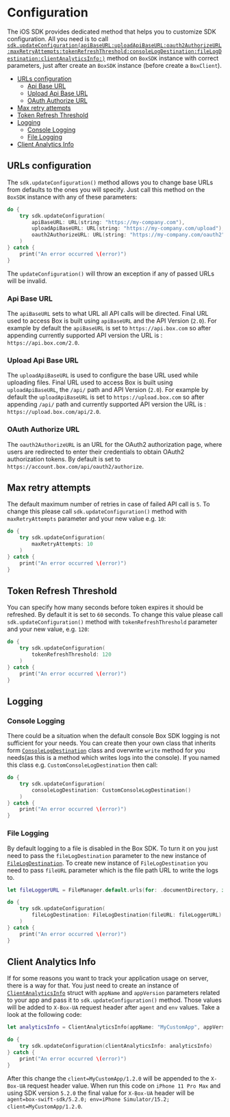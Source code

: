Configuration
=============

The iOS SDK provides dedicated method that helps you to customize SDK configuration. All you need is to call
[`sdk.updateConfiguration(apiBaseURL:uploadApiBaseURL:oauth2AuthorizeURL:maxRetryAttempts:tokenRefreshThreshold:consoleLogDestination:fileLogDestination:clientAnalyticsInfo:)`][update-configure] method on `BoxSDK` instance with correct parameters, just after create an `BoxSDK` instance (before create a `BoxClient`).

[update-configure]: https://opensource.box.com/box-ios-sdk/Classes/BoxSDK.html#/s:6BoxSDKAAC19updateConfiguration10apiBaseURL09uploadApifG0015oauth2AuthorizeG016maxRetryAttempts21tokenRefreshThreshold21consoleLogDestination04filesT019clientAnalyticsInfoy10Foundation0G0VSg_A2OSiSgSdSgAA07ConsolesT0CSgAA04FilesT0CSgAA06ClientwX0VSgtKF


  - [URLs configuration](#urls-configuration)
    - [Api Base URL](#api-base-url)
    - [Upload Api Base URL](#upload-api-base-url)
    - [OAuth Authorize URL](#oauth-authorize-url)
  - [Max retry attempts](#max-retry-attempts)
  - [Token Refresh Threshold](#token-refresh-threshold)
  - [Logging](#logging)
    - [Console Logging](#console-logging)
    - [File Logging](#file-logging)
  - [Client Analytics Info](#client-analytics-info)
  

URLs configuration
------------------

The `sdk.updateConfiguration()` method allows you to change base URLs from defaults to the ones you will specify. Just call this method on the `BoxSDK` instance with any of these parameters:


```swift
do {
    try sdk.updateConfiguration(
        apiBaseURL: URL(string: "https://my-company.com"),
        uploadApiBaseURL: URL(string: "https://my-company.com/upload"),
        oauth2AuthorizeURL: URL(string: "https://my-company.com/oauth2")
    )
} catch {
    print("An error occurred \(error)")
}
```

The `updateConfiguration()` will throw an exception if any of passed URLs will be invalid.

### Api Base URL

The `apiBaseURL` sets to what URL all API calls will be directed.
Final URL used to access Box is built using `apiBaseURL` and the API Version (`2.0`). For example by default the `apiBaseURL`
is set to `https://api.box.com` so after appending currently supported API version the URL is : `https://api.box.com/2.0`.

### Upload Api Base URL

The `uploadApiBaseURL` is used to configure the base URL used while uploading files.
Final URL used to access Box is built using `uploadApiBaseURL`, the `/api/` path and API Version (`2.0`). For example by default the `uploadApiBaseURL`
is set to `https://upload.box.com` so after appending `/api/` path and currently supported API version the URL is : `https://upload.box.com/api/2.0`.

### OAuth Authorize URL

The `oauth2AuthorizeURL` is an URL for the OAuth2 authorization page, where users are redirected to enter their credentials to obtain OAuth2 authorization tokens. By default is set to `https://account.box.com/api/oauth2/authorize`. 


Max retry attempts
------------------

The default maximum number of retries in case of failed API call is `5`. To change this please call `sdk.updateConfiguration()` method with `maxRetryAttempts` parameter and your new value e.g. `10`: 

```swift
do {
    try sdk.updateConfiguration(
        maxRetryAttempts: 10
    )
} catch {
    print("An error occurred \(error)")
}
```

Token Refresh Threshold
-----------------------

You can specify how many seconds before token expires it should be refreshed. By default it is set to `60` seconds. To change this value please call `sdk.updateConfiguration()` method with `tokenRefreshThreshold` parameter and your new value, e.g. `120`:

```swift
do {
    try sdk.updateConfiguration(
        tokenRefreshThreshold: 120
    )
} catch {
    print("An error occurred \(error)")
}
```

Logging
-----------------------

### Console Logging

There could be a situation when the default console Box SDK logging is not sufficient for your needs. You can create then your own class that inherits form [`ConsoleLogDestination`][console-log-destination] class and overwrite `write` method for you needs(as this is a method which writes logs into the console). If you named this class e.g. `CustomConsoleLogDestination` then call:

```swift
do {
    try sdk.updateConfiguration(
        consoleLogDestination: CustomConsoleLogDestination()
    )
} catch {
    print("An error occurred \(error)")
}
```

[console-log-destination]: https://opensource.box.com/box-ios-sdk/Classes/ConsoleLogDestination.html

### File Logging

By default logging to a file is disabled in the Box SDK. To turn it on you just need to pass the `fileLogDestination` parameter to the new instance of [`FileLogDestination`][file-log-destination]. To create new instance of `FileLogDestination` you need to pass `fileURL` parameter which is the file path URL to write the logs to.

```swift
let fileLoggerURL = FileManager.default.urls(for: .documentDirectory, in: .allDomainsMask).first!.appendingPathComponent("box_sdk_log.txt")

do {
    try sdk.updateConfiguration(
        fileLogDestination: FileLogDestination(fileURL: fileLoggerURL)
    )
} catch {
    print("An error occurred \(error)")
}
```

[file-log-destination]: https://opensource.box.com/box-ios-sdk/Classes/FileLogDestination.html


Client Analytics Info
-----------------------

If for some reasons you want to track your application usage on server, there is a way for that. 
You just need to create an instance of [`ClientAnalyticsInfo`][client-analytics-info] struct with `appName` and `appVersion` parameters related to your app and pass it to `sdk.updateConfiguration()`
method. Those values will be added to `X-Box-UA` request header after `agent` and `env` values.
Take a look at the following code:

```swift
let analyticsInfo = ClientAnalyticsInfo(appName: "MyCustomApp", appVersion: "1.2.0")

do {
    try sdk.updateConfiguration(clientAnalyticsInfo: analyticsInfo)
} catch {
    print("An error occurred \(error)")
}
```

After this change the `client=MyCustomApp/1.2.0` will be appended to the `X-Box-UA` request header value.
When run this code on `iPhone 11 Pro Max` and using SDK version `5.2.0` the final value for `X-Box-UA` header will be
 `agent=box-swift-sdk/5.2.0; env=iPhone Simulator/15.2; client=MyCustomApp/1.2.0`.

[client-analytics-info]: https://opensource.box.com/box-ios-sdk/Structs/ClientAnalyticsInfo.html
